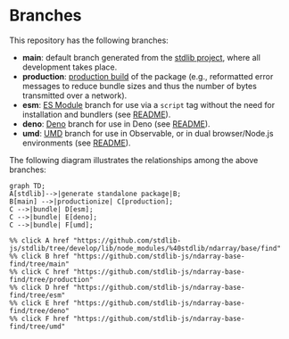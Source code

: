 <!--

@license Apache-2.0

Copyright (c) 2022 The Stdlib Authors.

Licensed under the Apache License, Version 2.0 (the "License");
you may not use this file except in compliance with the License.
You may obtain a copy of the License at

    http://www.apache.org/licenses/LICENSE-2.0

Unless required by applicable law or agreed to in writing, software
distributed under the License is distributed on an "AS IS" BASIS,
WITHOUT WARRANTIES OR CONDITIONS OF ANY KIND, either express or implied.
See the License for the specific language governing permissions and
limitations under the License.

-->

# Branches

This repository has the following branches:

-   **main**: default branch generated from the [stdlib project][stdlib-url], where all development takes place.
-   **production**: [production build][production-url] of the package (e.g., reformatted error messages to reduce bundle sizes and thus the number of bytes transmitted over a network).
-   **esm**: [ES Module][esm-url] branch for use via a `script` tag without the need for installation and bundlers (see [README][esm-readme]).
-   **deno**: [Deno][deno-url] branch for use in Deno (see [README][deno-readme]).
-   **umd**: [UMD][umd-url] branch for use in Observable, or in dual browser/Node.js environments (see [README][umd-readme]).

The following diagram illustrates the relationships among the above branches:

```mermaid
graph TD;
A[stdlib]-->|generate standalone package|B;
B[main] -->|productionize| C[production];
C -->|bundle| D[esm];
C -->|bundle| E[deno];
C -->|bundle| F[umd];

%% click A href "https://github.com/stdlib-js/stdlib/tree/develop/lib/node_modules/%40stdlib/ndarray/base/find"
%% click B href "https://github.com/stdlib-js/ndarray-base-find/tree/main"
%% click C href "https://github.com/stdlib-js/ndarray-base-find/tree/production"
%% click D href "https://github.com/stdlib-js/ndarray-base-find/tree/esm"
%% click E href "https://github.com/stdlib-js/ndarray-base-find/tree/deno"
%% click F href "https://github.com/stdlib-js/ndarray-base-find/tree/umd"
```

[stdlib-url]: https://github.com/stdlib-js/stdlib/tree/develop/lib/node_modules/%40stdlib/ndarray/base/find
[production-url]: https://github.com/stdlib-js/ndarray-base-find/tree/production
[deno-url]: https://github.com/stdlib-js/ndarray-base-find/tree/deno
[deno-readme]: https://github.com/stdlib-js/ndarray-base-find/blob/deno/README.md
[umd-url]: https://github.com/stdlib-js/ndarray-base-find/tree/umd
[umd-readme]: https://github.com/stdlib-js/ndarray-base-find/blob/umd/README.md
[esm-url]: https://github.com/stdlib-js/ndarray-base-find/tree/esm
[esm-readme]: https://github.com/stdlib-js/ndarray-base-find/blob/esm/README.md